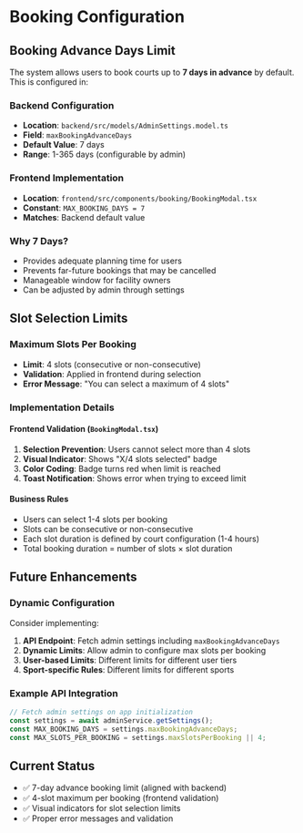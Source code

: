 # Booking Configuration

## Booking Advance Days Limit

The system allows users to book courts up to **7 days in advance** by default. This is configured in:

### Backend Configuration

- **Location**: `backend/src/models/AdminSettings.model.ts`
- **Field**: `maxBookingAdvanceDays`
- **Default Value**: 7 days
- **Range**: 1-365 days (configurable by admin)

### Frontend Implementation

- **Location**: `frontend/src/components/booking/BookingModal.tsx`
- **Constant**: `MAX_BOOKING_DAYS = 7`
- **Matches**: Backend default value

### Why 7 Days?

- Provides adequate planning time for users
- Prevents far-future bookings that may be cancelled
- Manageable window for facility owners
- Can be adjusted by admin through settings

## Slot Selection Limits

### Maximum Slots Per Booking

- **Limit**: 4 slots (consecutive or non-consecutive)
- **Validation**: Applied in frontend during selection
- **Error Message**: "You can select a maximum of 4 slots"

### Implementation Details

#### Frontend Validation (`BookingModal.tsx`)

1. **Selection Prevention**: Users cannot select more than 4 slots
2. **Visual Indicator**: Shows "X/4 slots selected" badge
3. **Color Coding**: Badge turns red when limit is reached
4. **Toast Notification**: Shows error when trying to exceed limit

#### Business Rules

- Users can select 1-4 slots per booking
- Slots can be consecutive or non-consecutive
- Each slot duration is defined by court configuration (1-4 hours)
- Total booking duration = number of slots × slot duration

## Future Enhancements

### Dynamic Configuration

Consider implementing:

1. **API Endpoint**: Fetch admin settings including `maxBookingAdvanceDays`
2. **Dynamic Limits**: Allow admin to configure max slots per booking
3. **User-based Limits**: Different limits for different user tiers
4. **Sport-specific Rules**: Different limits for different sports

### Example API Integration

```typescript
// Fetch admin settings on app initialization
const settings = await adminService.getSettings();
const MAX_BOOKING_DAYS = settings.maxBookingAdvanceDays;
const MAX_SLOTS_PER_BOOKING = settings.maxSlotsPerBooking || 4;
```

## Current Status

- ✅ 7-day advance booking limit (aligned with backend)
- ✅ 4-slot maximum per booking (frontend validation)
- ✅ Visual indicators for slot selection limits
- ✅ Proper error messages and validation
